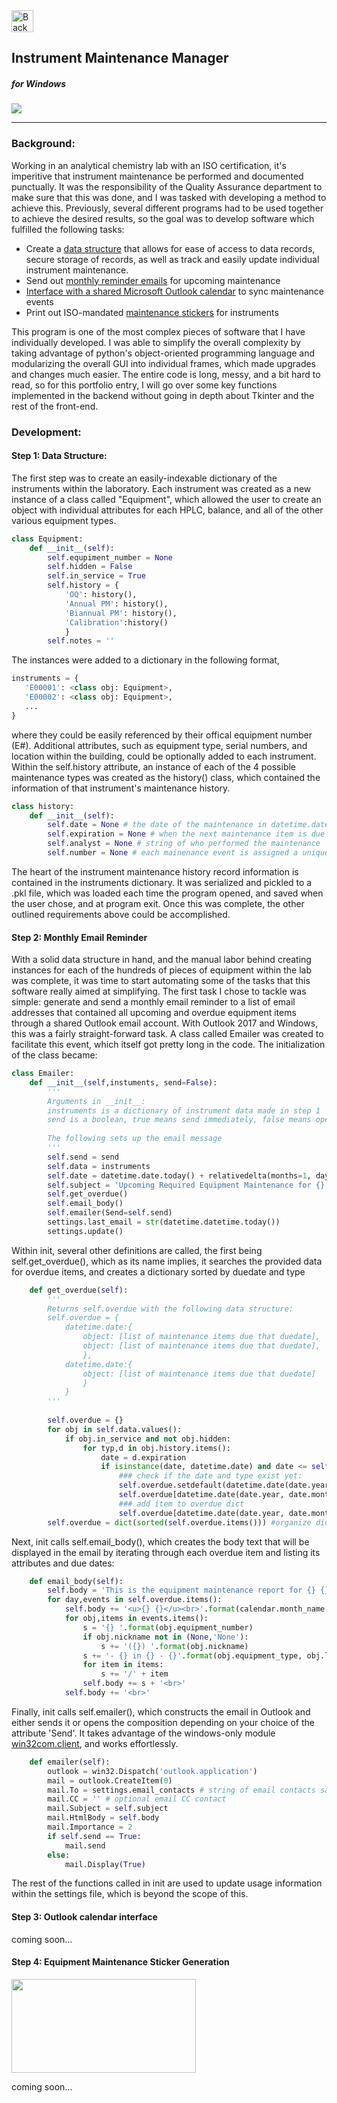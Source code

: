 <a href="index">
<img src="images/back.png" alt="Back" height="35" width="35">
</a>

## Instrument Maintenance Manager

##### for Windows

<img src="images/InstrumentMaintenance.PNG">

---
### Background:
Working in an analytical chemistry lab with an ISO certification, it's imperitive that instrument maintenance be performed and documented punctually. It was the responsibility of the Quality Assurance department to make sure that this was done, and I was tasked with developing a method to achieve this. Previously, several different programs had to be used together to achieve the desired results, so the goal was to develop software which fulfilled the following tasks:
* Create a [data structure](#step-1-data-structure) that allows for ease of access to data records, secure storage of records, as well as track and easily update individual instrument maintenance.
* Send out [monthly reminder emails](#step-2-monthly-email-reminder) for upcoming maintenance
* [Interface with a shared Microsoft Outlook calendar](#step-3-outlook-calendar-interface) to sync maintenance events
* Print out ISO-mandated [maintenance stickers](#step-4-equipment-maintenance-sticker-generation) for instruments

This program is one of the most complex pieces of software that I have individually developed. I was able to simplify the overall complexity by taking advantage of python's object-oriented programming language and modularizing the overall GUI into individual frames, which made upgrades and changes much easier. The entire code is long, messy, and a bit hard to read, so for this portfolio entry, I will go over some key functions implemented in the backend without going in depth about Tkinter and the rest of the front-end.

### Development:

#### Step 1: Data Structure:
The first step was to create an easily-indexable dictionary of the instruments within the laboratory. Each instrument was created as a new instance of a class called "Equipment", which allowed the user to create an object with individual attributes for each HPLC, balance, and all of the other various equipment types.

```python
class Equipment:
    def __init__(self):
        self.equpiment_number = None
        self.hidden = False
        self.in_service = True
        self.history = {
            'OQ': history(),
            'Annual PM': history(),
            'Biannual PM': history(),
            'Calibration':history()
            }
        self.notes = ''
```
The instances were added to a dictionary in the following format,
```python
instruments = {
   'E00001': <class obj: Equipment>,
   'E00002': <class obj: Equipment>,
   ...
}
```
where they could be easily referenced by their offical equipment number (E#). Additional attributes, such as equipment type, serial numbers, and location within the building, could be optionally added to each instrument. Within the self.history attribute, an instance of each of the 4 possible maintenance types was created as the history() class, which contained the information of that instrument's maintenance history.
```python
class history:
    def __init__(self):
        self.date = None # the date of the maintenance in datetime.date format
        self.expiration = None # when the next maintenance item is due (datetime.date)
        self.analyst = None # string of who performed the maintenance
        self.number = None # each mainenance event is assigned a unique number.
```
The heart of the instrument maintenance history record information is contained in the instruments dictionary. It was serialized and pickled to a .pkl file, which was loaded each time the program opened, and saved when the user chose, and at program exit. Once this was complete, the other outlined requirements above could be accomplished.

#### Step 2: Monthly Email Reminder
With a solid data structure in hand, and the manual labor behind creating instances for each of the hundreds of pieces of equipment within the lab was complete, it was time to start automating some of the tasks that this software really aimed at simplifying. The first task I chose to tackle was simple: generate and send a monthly email reminder to a list of email addresses that contained all upcoming and overdue equipment items through a shared Outlook email account. With Outlook 2017 and Windows, this was a fairly straight-forward task. A class called Emailer was created to facilitate this event, which itself got pretty long in the code. The initialization of the class became:
```python
class Emailer:
    def __init__(self,instuments, send=False): 
        '''
        Arguments in __init__:
        instruments is a dictionary of instrument data made in step 1
        send is a boolean, true means send immediately, false means open the message and send manually
        
        The following sets up the email message
        '''
        self.send = send
        self.data = instruments
        self.date = datetime.date.today() + relativedelta(months=1, day=31) # end of next month
        self.subject = 'Upcoming Required Equipment Maintenance for {} {}'.format(calendar.month_name[self.date.month], self.date.year)
        self.get_overdue()
        self.email_body()
        self.emailer(Send=self.send)
        settings.last_email = str(datetime.datetime.today())
        settings.update()
```
Within init, several other definitions are called, the first being self.get_overdue(), which as its name implies, it searches the provided data for overdue items, and creates a dictionary sorted by duedate and type

```python
    def get_overdue(self):
        '''
        Returns self.overdue with the following data structure:
        self.overdue = {
            datetime.date:{
                object: [list of maintenance items due that duedate],
                object: [list of maintenance items due that duedate],
                },
            datetime.date:{
                object: [list of maintenance items due that duedate]
                }
            }
        '''
        
        self.overdue = {}
        for obj in self.data.values():
            if obj.in_service and not obj.hidden:
                for typ,d in obj.history.items():
                    date = d.expiration
                    if isinstance(date, datetime.date) and date <= self.date:
                        ### check if the date and type exist yet:
                        self.overdue.setdefault(datetime.date(date.year, date.month, 1),{})
                        self.overdue[datetime.date(date.year, date.month, 1)].setdefault(obj,[])
                        ### add item to overdue dict
                        self.overdue[datetime.date(date.year, date.month, 1)][obj].append(typ)
        self.overdue = dict(sorted(self.overdue.items())) #organize dict chronologically
```
Next, init calls self.email_body(), which creates the body text that will be displayed in the email by iterating through each overdue item and listing its attributes and due dates:
```python 
    def email_body(self):
        self.body = 'This is the equipment maintenance report for {} {}.'.format(calendar.month_name[self.date.month], self.date.year)
        for day,events in self.overdue.items():
            self.body += '<u>{} {}</u><br>'.format(calendar.month_name[day.month],day.year)
            for obj,items in events.items():
                s = '{} '.format(obj.equipment_number)
                if obj.nickname not in (None,'None'):
                    s += '({}) '.format(obj.nickname)
                s += '- {} in {} - {}'.format(obj.equipment_type, obj.location, items.pop(0))
                for item in items:
                    s += '/' + item
                self.body += s + '<br>'
            self.body += '<br>'
```
Finally, init calls self.emailer(), which constructs the email in Outlook and either sends it or opens the composition depending on your choice of the attribute 'Send'. It takes advantage of the windows-only module [win32com.client](https://pypi.org/project/pywin32/), and works effortlessly. 
```python
    def emailer(self):
        outlook = win32.Dispatch('outlook.application')
        mail = outlook.CreateItem(0)
        mail.To = settings.email_contacts # string of email contacts saved in settings file
        mail.CC = '' # optional email CC contact
        mail.Subject = self.subject
        mail.HtmlBody = self.body
        mail.Importance = 2
        if self.send == True:
            mail.send
        else:
            mail.Display(True)
```
The rest of the functions called in init are used to update usage information within the settings file, which is beyond the scope of this. 

#### Step 3: Outlook calendar interface
coming soon...

#### Step 4: Equipment Maintenance Sticker Generation
<img src="images/sticker.png" height="150" width="295">

coming soon...
